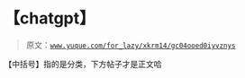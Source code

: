 # 【chatgpt】

> 原文：[`www.yuque.com/for_lazy/xkrm14/gc04ooed0iyvznys`](https://www.yuque.com/for_lazy/xkrm14/gc04ooed0iyvznys)

【中括号】指的是分类，下方帖子才是正文哈











